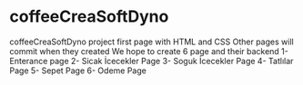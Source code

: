 # coffeeCreaSoftDyno
coffeeCreaSoftDyno project first page with HTML and CSS
Other pages will commit when they created
We hope to create 6 page and their backend
1- Enterance page
2- Sicak İcecekler Page
3- Soguk İcecekler Page
4- Tatlılar Page
5- Sepet Page
6- Odeme Page